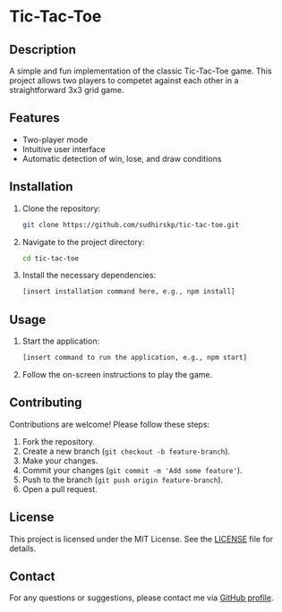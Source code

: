 # Tic-Tac-Toe

## Description
A simple and fun implementation of the classic Tic-Tac-Toe game. This project allows two players to competet against each other in a straightforward 3x3 grid game.

## Features
- Two-player mode
- Intuitive user interface
- Automatic detection of win, lose, and draw conditions

## Installation
1. Clone the repository:
   ```sh
   git clone https://github.com/sudhirskp/tic-tac-toe.git
   ```
2. Navigate to the project directory:
   ```sh
   cd tic-tac-toe
   ```
3. Install the necessary dependencies:
   ```sh
   [insert installation command here, e.g., npm install]
   ```

## Usage
1. Start the application:
   ```sh
   [insert command to run the application, e.g., npm start]
   ```
2. Follow the on-screen instructions to play the game.

## Contributing
Contributions are welcome! Please follow these steps:
1. Fork the repository.
2. Create a new branch (`git checkout -b feature-branch`).
3. Make your changes.
4. Commit your changes (`git commit -m 'Add some feature'`).
5. Push to the branch (`git push origin feature-branch`).
6. Open a pull request.

## License
This project is licensed under the MIT License. See the [LICENSE](LICENSE) file for details.

## Contact
For any questions or suggestions, please contact me via [GitHub profile](https://github.com/sudhirskp).
